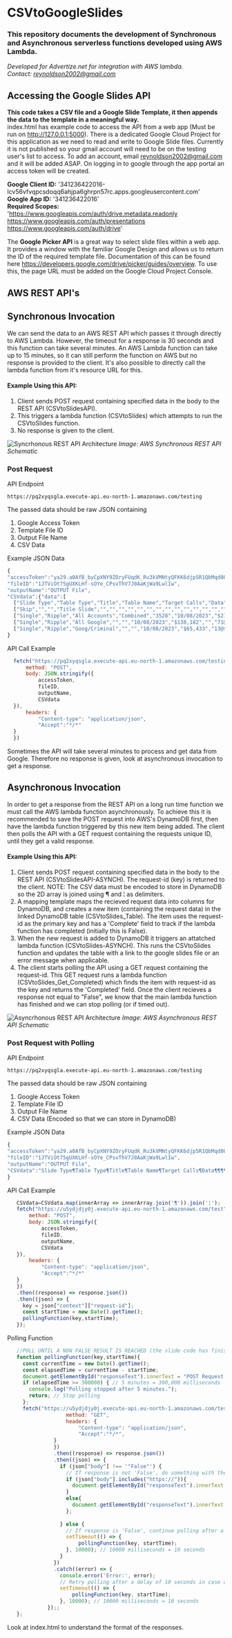 # CSVtoGoogleSlides
### This repository documents the development of Synchronous and Asynchronous serverless functions developed using AWS Lambda.
*Developed for Advertize.net for integration with AWS lambda.*\
*Contact: reynoldson2002@gmail.com*



## Accessing the Google Slides API
**This code takes a CSV file and a Google Slide Template, it then appends the data to the template in a meaningful way.**\
index.html has example code to access the API from a web app (Must be run on http://127.0.0.1:5000).
There is a dedicated Google Cloud Project for this application as we need to read and write to Google Slide files. Currently it is not published so your gmail account will need to be on the testing user's list to access. To add an account, email reynoldson2002@gmail.com and it will be added ASAP. On logging in to google through the app portal an access token will be created.

**Google Client ID:** '341236422016-lcv56vfvqpcsdoqq6ahjpa6ghrpn57rc.apps.googleusercontent.com'\
**Google App ID:** '341236422016'\
**Required Scopes:** 'https://www.googleapis.com/auth/drive.metadata.readonly https://www.googleapis.com/auth/presentations https://www.googleapis.com/auth/drive'

The **Google Picker API** is a great way to select slide files within a web app. It provides a window with the familiar Google Design and allows us to return the ID of the required template file. Documentation of this can be found here https://developers.google.com/drive/picker/guides/overview. To use this, the page URL must be added on the Google Cloud Project Console.

## AWS REST API's
## Synchronous Invocation
We can send the data to an AWS REST API which passes it through directly to AWS Lambda. However, the timeout for a response is 30 seconds and this function can take several minutes. An AWS Lambda function can take up to 15 minutes, so it can still perform the function on AWS but no response is provided to the client. It's also possible to directly call the lambda function from it's resource URL for this.
#### Example Using this API:
1. Client sends POST request containing specified data in the body to the REST API (CSVtoSlidesAPI).
2. This triggers a lambda function (CSVtoSlides) which attempts to run the CSVtoSlides function.
3. No response is given to the client.
   
![Syncrhonous REST API Architecture](https://miro.medium.com/v2/resize:fit:1400/format:webp/1*ZN6LVw0r9Po3asAqgu2oLg.png)
*Image: AWS Synchronous REST API Schematic*
### Post Request
API Endpoint
~~~
https://pq2xyqsgla.execute-api.eu-north-1.amazonaws.com/testing
~~~
The passed data should be raw JSON containing 
1. Google Access Token
2. Template File ID
3. Output File Name
4. CSV Data
   
Example JSON Data
```js
{
"accessToken":"ya29.a0AfB_byCpXNY9ZOryFUqdK_Ru3kVMNtyQFKK6djp5R1QbMqd0Qo8a5eN17D1K9NJajNZtj4_KoZX9pMT7Rs169",
"fileID":"1JTViOt75gUXKLHf-sOYe_CPsvThV7J0AaKjWa9LwlIw",
"outputName":"OUTPUT File",
"CSVdata":{"data":[
  ["Slide Type","Table Type","Title","Table Name","Target Calls","Data","","","","","","","","","","","",""],
  ["Skip","","","Title Slide","","","","","","","","","","","","","",""],
  ["Single","Ripple","All Accounts","Combined","3528","10/08/2023","$214,463","98@$2,188","0.50","1,778@$121","$138,182","71@$1,946","0.57"],
  ["Single","Ripple","All Google","","","10/08/2023","$138,182","","71@$1,946","0.57","1,778@$78","(,25,46,)","$722,119","","480@$1,504","0.77"],                          
  ["Single","Ripple","Goog/Criminal","","","10/08/2023","$65,433","13@$5,033","17@$3,849","0.34","615@$106","(,13,4,)","$278,217"]
}
```
API Call Example
```js
  fetch("https://pq2xyqsgla.execute-api.eu-north-1.amazonaws.com/testing/", {
      method: "POST",
      body: JSON.stringify({
          accessToken,
          fileID,
          outputName,
          CSVdata
  }),
      headers: {
          "Content-type": "application/json",
          "Accept":"*/*"
  }
  })
```
Sometimes the API will take several minutes to process and get data from Google. Therefore no response is given, look at asynchronous invocation to get a response.

## Asynchronous Invocation
In order to get a response from the REST API on a long run time function we must call the AWS lambda function asynchronously. To achieve this it is recommended to save the POST request into AWS's DynamoDB first, then have the lambda function triggered by this new item being added. The client then polls the API with a GET request containing the requests unique ID, until they get a valid response.
#### Example Using this API:
1. Client sends POST request containing specified data in the body to the REST API (CSVtoSlidesAPI-ASYNCH). The request-id (key) is returned to the client. NOTE: The CSV data must be encoded to store in DynamoDB so the 2D array is joined using ¶ and ¦ as delimiters.
2. A mapping template maps the recieved request data into columns for DynamoDB, and creates a new item (containing the request data) in the linked DynamoDB table (CSVtoSlides_Table). The item uses the request-id as the primary key and has a 'Complete' field to track if the lambda function has completed (initially this is False).
3. When the new request is added to DynamoDB it triggers an attatched lambda function (CSVtoSlides-ASYNCH). This runs the CSVtoSlides function and updates the table with a link to the google slides file or an error message when applicable.
4. The client starts polling the API using a GET request containing the request-id. This GET request runs a lambda function (CSVtoSlides_Get_Completed) which finds the item with request-id as the key and returns the 'Completed' field. Once the client recieves a response not equal to "False", we know that the main lambda function has finished and we can stop polling (or if timed out).
   
![Asyncrhonous REST API Architecture](https://d2908q01vomqb2.cloudfront.net/fc074d501302eb2b93e2554793fcaf50b3bf7291/2021/05/06/Figure-1.jpg)
*Image: AWS Asynchronous REST API Schematic*
### Post Request with Polling
API Endpoint
~~~
https://pq2xyqsgla.execute-api.eu-north-1.amazonaws.com/testing
~~~
The passed data should be raw JSON containing 
1. Google Access Token
2. Template File ID
3. Output File Name
4. CSV Data (Encoded so that we can store in DynamoDB)
   
Example JSON Data
```js
{
"accessToken":"ya29.a0AfB_byCpXNY9ZOryFUqdK_Ru3kVMNtyQFKK6djp5R1QbMqd0Qo8a5eN17D1K9NJajNZtj4_KoZX9pMT7Rs169",
"fileID":"1JTViOt75gUXKLHf-sOYe_CPsvThV7J0AaKjWa9LwlIw",
"outputName":"OUTPUT File",
"CSVdata":"Slide Type¶Table Type¶Title¶Table Name¶Target Calls¶Data¶¶¶¶¶¶¶¶¶¶¦Skip¶¶¶Title Slide¶¶¶¶¶¶¶¶¶¶¶¶¦Single¶Ripple¶All Accounts¶Combined¶6421¶10/12/2023¶13,125@1.99¶$788¶6,502@1.70¶$3,821¶6,623@2.39¶$2,766¶¶¶¶¦Single¶Ripple¶All Google¶¶¶11/12/2033¶$3,821¶44¶6,556@1.70¶$14,532¶245¶22,532@1.54¶0@$0¶0@$0¶6,502@$1¶22,432@$1¦"
}
```
API Call Example
```js
   CSVdata=CSVdata.map(innerArray => innerArray.join('¶')).join('¦');
   fetch("https://u5ydjdjy0j.execute-api.eu-north-1.amazonaws.com/test", {
       method: "POST",
       body: JSON.stringify({
           accessToken,
           fileID,
           outputName,
           CSVdata
   }),
       headers: {
           "Content-type": "application/json",
           "Accept":"*/*"
   }
   })
   .then((response) => response.json())
   .then((json) => {
     key = json["context"]["request-id"];
     const startTime = new Date().getTime();
     pollingFunction(key,startTime);
   });
```
Polling Function
```js
   //POLL UNTIL A NON FALSE RESULT IS REACHED (the slide code has finished processing, return a link)
   function pollingFunction(key,startTime){
     const currentTime = new Date().getTime();
     const elapsedTime = currentTime - startTime;
     document.getElementById("responseText").innerText = "POST Request Sent - Waiting on Response... Polling Time Elapsed: "+elapsedTime/1000+"s"
     if (elapsedTime >= 300000) { // 5 minutes = 300,000 milliseconds
       console.log("Polling stopped after 5 minutes.");
       return; // Stop polling
     };
     fetch("https://u5ydjdjy0j.execute-api.eu-north-1.amazonaws.com/test?key="+key, {
                   method: "GET",
                   headers: {
                       "Content-type": "application/json",
                       "Accept":"*/*",
               }
               })
               .then((response) => response.json())
               .then((json) => {
                 if (json["body"] !== '"False"') {
                   // If response is not 'False', do something with the response or stop polling
                   if (json["body"].includes("https://")){
                     document.getElementById("responseText").innerText = "SUCCESSFUL RESPONSE:\nLink: "+json["body"]+"\nPolling Time Elapsed: "+elapsedTime/1000+"s"
                   }
                   else{
                     document.getElementById("responseText").innerText = "FAILED RESPONSE:\n"+json["body"]+"\nPolling Time Elapsed: "+elapsedTime/1000+"s"
                   };
                   
                 } else {
                   // If response is 'False', continue polling after a delay of 10 seconds
                   setTimeout(() => {
                       pollingFunction(key, startTime);
                   }, 10000); // 10000 milliseconds = 10 seconds
                 }
               })
               .catch((error) => {
                 console.error('Error:', error);
                 // Retry polling after a delay of 10 seconds in case of error
                 setTimeout(() => {
                     pollingFunction(key, startTime);
                 }, 10000); // 10000 milliseconds = 10 seconds
             });;
   };


```
Look at index.html to understand the format of the responses.



